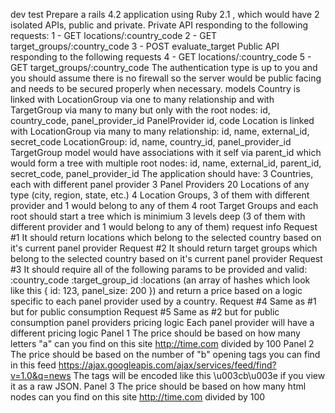 dev test
Prepare a rails 4.2 application using Ruby 2.1 , which would have 2 isolated APIs, public and private.
Private API responding to the following requests:
1 - GET locations/:country_code 
2 - GET target_groups/:country_code 
3 - POST evaluate_target 
Public API responding to the following requests
4 - GET locations/:country_code 
5 - GET target_groups/:country_code 
The authentication type is up to you and you should assume there is no firewall so the server would be public facing and needs to be secured properly when necessary.
models
Country is linked with LocationGroup via one to many relationship and with TargetGroup via many to many but only with the root nodes:
id, country_code, panel_provider_id 
PanelProvider
id, code 
Location is linked with LocationGroup via many to many relationship:
id, name, external_id, secret_code 
LocationGroup:
id, name, country_id, panel_provider_id 
TargetGroup model would have associations with it self via parent_id which would form a tree with multiple root nodes:
id, name, external_id, parent_id, secret_code, panel_provider_id 
The application should have:
3 Countries, each with different panel provider 
3 Panel Providers 
20 Locations of any type (city, region, state, etc.) 
4 Location Groups, 3 of them with different provider and 1 would belong to any of them
4 root Target Groups and each root should start a tree which is minimium 3 levels deep (3 of them with different provider and 1 would belong to any of them) 
request info
Request #1
It should return locations which belong to the selected country based on it's current panel provider
Request #2
It should return target groups which belong to the selected country based on it's current panel provider
Request #3
It should require all of the following params to be provided and valid:
:country_code 
:target_group_id 
:locations (an array of hashes which look like this { id: 123, panel_size: 200 }) 
and return a price based on a logic specific to each panel provider used by a country.
Request #4
Same as #1 but for public consumption 
Request #5
Same as #2 but for public consumption
panel providers pricing logic
Each panel provider will have a different pricing logic
Panel 1
The price should be based on how many letters "a" can you find on this site http://time.com divided by 100
Panel 2
The price should be based on the number of "b" opening tags you can find in this feed https://ajax.googleapis.com/ajax/services/feed/find?v=1.0&q=news 
The tags will be encoded like this \u003cb\u003e if you view it as a raw JSON.
Panel 3
The price should be based on how many html nodes can you find on this site http://time.com divided by 100
